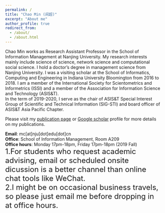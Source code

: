 ```yaml
---
permalink: /
title: "Chao Min (闵超)"
excerpt: "About me"
author_profile: true
redirect_from: 
  - /about/
  - /about.html
---
```


Chao Min works as Research Assistant Professor in the School of Information Management at Nanjing University. My research interests mainly include science of science, network science and computational social science. I hold a doctor’s degree in management science from Nanjing University. I was a visiting scholar at the School of Informatics, Computing and Engineering in Indiana University Bloomington from 2016 to 2018. I am a member of the International Society for Scientometrics and Informetrics (ISSI) and a member of the Association for Information Science and Technology (ASIS&T).  
In the term of 2019-2020, I serve as the chair of ASIS&T Special Interest Group of Scientific and Technical Information (SIG-STI) and board officer of ASIS&T Asia Pacific Chapter.  

Please visit my [publication page](https://min-chao.github.io/_pages/publications/) or [Google scholar](https://scholar.google.com/citations?hl=en&user=koEywhsAAAAJ) profile for more details on my publications.

**Email**: mc[at]nju[dot]edu[dot]cn  
**Office**: School of Information Management, Room A209  
**Office hours**: Monday 17pm-18pm, Friday 17pm-18pm (2019 Fall)  
<font size=5>1.For students who request academic advising, email or scheduled onsite dicussion is a better channel than online chat tools like WeChat.</font>  
<font size=5>2.I might be on occasional business travels, so please just email me before dropping in at office hours.</font>
